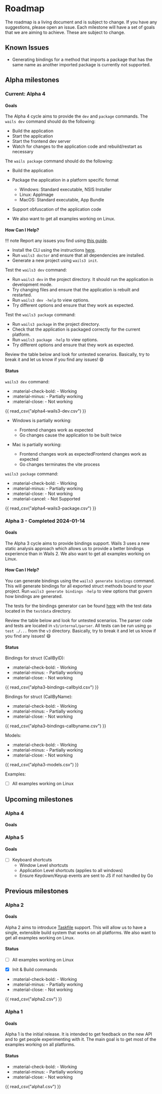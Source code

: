 # Roadmap

The roadmap is a living document and is subject to change. If you have any
suggestions, please open an issue. Each milestone will have a set of goals that
we are aiming to achieve. These are subject to change.

## Known Issues

- Generating bindings for a method that imports a package that has the same name as another imported package is currently not supported.

## Alpha milestones

### Current: Alpha 4

#### Goals

The Alpha 4 cycle aims to provide the `dev` and `package` commands. 
The `wails dev` command should do the following:
- Build the application
- Start the application
- Start the frontend dev server
- Watch for changes to the application code and rebuild/restart as necessary

The `wails package` command should do the following:
- Build the application
- Package the application in a platform specific format
  - Windows: Standard executable, NSIS Installer
  - Linux: AppImage
  - MacOS: Standard executable, App Bundle
- Support obfuscation of the application code

- We also want to get all examples working on Linux.

#### How Can I Help?

!!! note
    Report any issues you find using [this guide](./getting-started/feedback.md).


- Install the CLI using the instructions [here](./getting-started/installation).
- Run `wails3 doctor` and ensure that all dependencies are installed. 
- Generate a new project using `wails3 init`.

Test the `wails3 dev` command:

- Run `wails3 dev` in the project directory. It should run the application in development mode.
- Try changing files and ensure that the application is rebuilt and restarted.
- Run `wails3 dev -help` to view options.
- Try different options and ensure that they work as expected.

Test the `wails3 package` command:

- Run `wails3 package` in the project directory.
- Check that the application is packaged correctly for the current platform.
- Run `wails3 package -help` to view options.
- Try different options and ensure that they work as expected.

Review the table below and look for untested scenarios. 
Basically, try to break it and let us know if you find any issues! :smile:

#### Status

`wails3 dev` command:

- :material-check-bold: - Working
- :material-minus: - Partially working
- :material-close: - Not working

{{ read_csv("alpha4-wails3-dev.csv") }}

- Windows is partially working:
  - Frontend changes work as expected
  - Go changes cause the application to be built twice

- Mac is partially working:
  - Frontend changes work as expectedFrontend changes work as expected
  - Go changes terminates the vite process

`wails3 package` command:

- :material-check-bold: - Working
- :material-minus: - Partially working
- :material-close: - Not working
- :material-cancel: - Not Supported

{{ read_csv("alpha4-wails3-package.csv") }}


### Alpha 3 - Completed 2024-01-14

#### Goals

The Alpha 3 cycle aims to provide bindings support. Wails 3 uses a new static analysis approach which allows us to provide 
a better bindings experience than in Wails 2. 
We also want to get all examples working on Linux.

#### How Can I Help?

You can generate bindings using the `wails3 generate bindings` command. This will generate bindings for all exported struct methods bound to your project.
Run `wails3 generate bindings -help` to view options that govern how bindings are generated.
 
The tests for the bindings generator can be found [here](https://github.com/wailsapp/wails/tree/v3-alpha/v3/internal/parser) with the test data located in the `testdata` directory. 

Review the table below and look for untested scenarios. The parser code and tests are located in `v3/internal/parser`. All tests can be run using `go test ./...` from the `v3` directory.
Basically, try to break it and let us know if you find any issues! :smile:

#### Status

Bindings for struct (CallByID):

- :material-check-bold: - Working
- :material-minus: - Partially working
- :material-close: - Not working

{{ read_csv("alpha3-bindings-callbyid.csv") }}

Bindings for struct (CallByName):

- :material-check-bold: - Working
- :material-minus: - Partially working
- :material-close: - Not working

{{ read_csv("alpha3-bindings-callbyname.csv") }}

Models:

- :material-check-bold: - Working
- :material-minus: - Partially working
- :material-close: - Not working

{{ read_csv("alpha3-models.csv") }}


Examples:

- [ ] All examples working on Linux

## Upcoming milestones

### Alpha 4

#### Goals


### Alpha 5

#### Goals

- [ ] Keyboard shortcuts
    - Window Level shortcuts
    - Application Level shortcuts (applies to all windows)
    - Ensure Keydown/Keyup events are sent to JS if not handled by Go

## Previous milestones

### Alpha 2

#### Goals

Alpha 2 aims to introduce [Taskfile](https://taskfile.dev) support. This will
allow us to have a single, extensible build system that works on all platforms.
We also want to get all examples working on Linux.

#### Status

- [ ] All examples working on Linux
- [x] Init & Build commands


- :material-check-bold: - Working
- :material-minus: - Partially working
- :material-close: - Not working

{{ read_csv("alpha2.csv") }}

### Alpha 1

#### Goals

Alpha 1 is the initial release. It is intended to get feedback on the new API
and to get people experimenting with it. The main goal is to get most of the
examples working on all platforms.

#### Status

- :material-check-bold: - Working
- :material-minus: - Partially working
- :material-close: - Not working

{{ read_csv("alpha1.csv") }}
